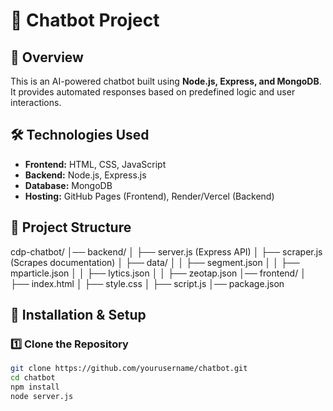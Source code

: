 # 🤖 Chatbot Project  

## 🚀 Overview  
This is an AI-powered chatbot built using **Node.js, Express, and MongoDB**. It provides automated responses based on predefined logic and user interactions.  

## 🛠 Technologies Used  
- **Frontend:** HTML, CSS, JavaScript  
- **Backend:** Node.js, Express.js  
- **Database:** MongoDB  
- **Hosting:** GitHub Pages (Frontend), Render/Vercel (Backend)  

## 📂 Project Structure  
cdp-chatbot/
│── backend/
│   ├── server.js (Express API)
│   ├── scraper.js (Scrapes documentation)
│   ├── data/
│   │   ├── segment.json
│   │   ├── mparticle.json
│   │   ├── lytics.json
│   │   ├── zeotap.json
│── frontend/
│   ├── index.html
│   ├── style.css
│   ├── script.js
│── package.json

## 🚀 Installation & Setup  

### **1️⃣ Clone the Repository**  
```bash
git clone https://github.com/yourusername/chatbot.git
cd chatbot
npm install
node server.js
